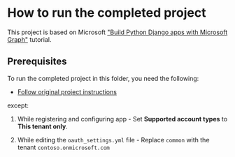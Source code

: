 # How to run the completed project

This project is based on Microsoft ["Build Python Django apps with Microsoft Graph"](https://docs.microsoft.com/en-us/graph/tutorials/python) tutorial.

## Prerequisites

To run the completed project in this folder, you need the following:

- [Follow original project instructions](https://github.com/microsoftgraph/msgraph-training-pythondjangoapp) 

except:

1. While registering and configuring app - Set **Supported account types** to **This tenant only**.

2. While editing the `oauth_settings.yml` file - Replace `common` with the tenant `contoso.onmicrosoft.com`
